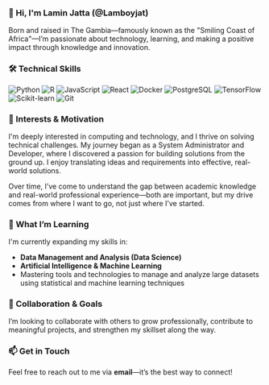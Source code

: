 ### 👋 Hi, I'm Lamin Jatta (@Lamboyjat)

Born and raised in The Gambia—famously known as the "Smiling Coast of Africa"—I’m passionate about technology, learning, and making a positive impact through knowledge and innovation.

### 🛠️ Technical Skills

![Python](https://img.shields.io/badge/Python-3.10-blue?style=flat&logo=python)
![R](https://img.shields.io/badge/R-Statistical-blue?style=flat&logo=r)
![JavaScript](https://img.shields.io/badge/JavaScript-ES6-F7DF1E?style=flat&logo=javascript&logoColor=black)
![React](https://img.shields.io/badge/React-JS-61DAFB?style=flat&logo=react)
![Docker](https://img.shields.io/badge/Docker-Containerization-2496ED?style=flat&logo=docker)
![PostgreSQL](https://img.shields.io/badge/PostgreSQL-Database-336791?style=flat&logo=postgresql)
![TensorFlow](https://img.shields.io/badge/TensorFlow-ML-FF6F00?style=flat&logo=tensorflow)
![Scikit-learn](https://img.shields.io/badge/Scikit--learn-ML-F7931E?style=flat&logo=scikitlearn)
![Git](https://img.shields.io/badge/Git-Version_Control-F05032?style=flat&logo=git)


### 👀 Interests & Motivation

I'm deeply interested in computing and technology, and I thrive on solving technical challenges. My journey began as a System Administrator and Developer, where I discovered a passion for building solutions from the ground up. I enjoy translating ideas and requirements into effective, real-world solutions.

Over time, I’ve come to understand the gap between academic knowledge and real-world professional experience—both are important, but my drive comes from where I want to go, not just where I’ve started.

### 🌱 What I’m Learning

I'm currently expanding my skills in:

* **Data Management and Analysis (Data Science)**
* **Artificial Intelligence & Machine Learning**
* Mastering tools and technologies to manage and analyze large datasets using statistical and machine learning techniques

### 💞️ Collaboration & Goals

I’m looking to collaborate with others to grow professionally, contribute to meaningful projects, and strengthen my skillset along the way.

### 📫 Get in Touch

Feel free to reach out to me via **email**—it’s the best way to connect!
